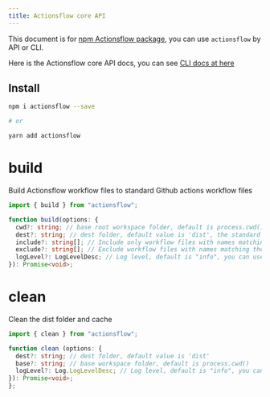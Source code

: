 ```yaml
---
title: Actionsflow core API
---
```


This document is for [npm Actionsflow package](https://www.npmjs.com/package/actionsflow), you can use `actionsflow` by API or CLI.

Here is the Actionsflow core API docs, you can see [CLI docs at here](/docs/reference/3-cli.md)

## Install

```bash
npm i actionsflow --save

# or

yarn add actionsflow
```

# build

Build Actionsflow workflow files to standard Github actions workflow files

```typescript
import { build } from "actionsflow";

function build(options: {
  cwd?: string; // base root workspace folder, default is process.cwd()
  dest?: string; // dest folder, default value is 'dist', the standard Github actions workflow files will place to `./dist/workflows`
  include?: string[]; // Include only workflow files with names matching the given glob.
  exclude?: string[]; // Exclude workflow files with names matching the given glob.
  logLevel?: LogLevelDesc; // Log level, default is "info", you can use one of these values, "trace" | "debug" | "info" | "warn" | "error" | "silent"
}): Promise<void>;
```

# clean

Clean the dist folder and cache

```typescript
import { clean } from "actionsflow";

function clean (options: {
  dest?: string; // dest folder, default value is 'dist'
  base?: string; // base workspace folder, default is process.cwd()
  logLevel?: Log.LogLevelDesc; // Log level, default is "info", you can use one of these values, "trace" | "debug" | "info" | "warn" | "error" | "silent"
}): Promise<void>;
};
```
